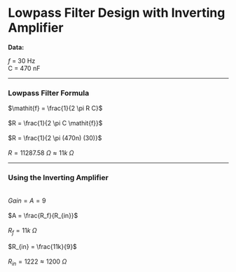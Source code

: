 # Lowpass Filter Design with Inverting Amplifier

**Data:**

$\mathit{f}$ = 30 Hz
\
C = 470 nF

---

### Lowpass Filter Formula

$\mathit{f} = \frac{1}{2 \pi R C}$ 
\
\
$R = \frac{1}{2 \pi C \mathit{f}}$
\
\
$R = \frac{1}{2 \pi (470n) (30)}$
\
\
$R = 11287.58 \ \Omega \approx 11k \ \Omega$

---

### Using the Inverting Amplifier

\
$Gain = A = 9$
\
\
$A = \frac{R_f}{R_{in}}$
\
\
$R_f = 11k \ \Omega$
\
\
$R_{in} = \frac{11k}{9}$
\
\
$R_{in} = 1222 \approx 1200 \ \Omega$
